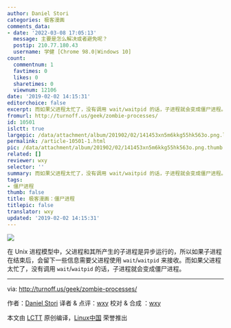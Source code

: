 ```yaml
---
author: Daniel Stori
categories: 极客漫画
comments_data:
- date: '2022-03-08 17:05:13'
  message: 主要是怎么解决或者避免呢？
  postip: 210.77.180.43
  username: 学健 [Chrome 98.0|Windows 10]
count:
  commentnum: 1
  favtimes: 0
  likes: 0
  sharetimes: 0
  viewnum: 12106
date: '2019-02-02 14:15:31'
editorchoice: false
excerpt: 而如果父进程太忙了，没有调用 wait/waitpid 的话，子进程就会变成僵尸进程。
fromurl: http://turnoff.us/geek/zombie-processes/
id: 10501
islctt: true
largepic: /data/attachment/album/201902/02/141453xn5m6kkg55hk563o.png.large.jpg
permalink: /article-10501-1.html
pic: /data/attachment/album/201902/02/141453xn5m6kkg55hk563o.png.thumb.jpg
related: []
reviewer: wxy
selector: ''
summary: 而如果父进程太忙了，没有调用 wait/waitpid 的话，子进程就会变成僵尸进程。
tags:
- 僵尸进程
thumb: false
title: 极客漫画：僵尸进程
titlepic: false
translator: wxy
updated: '2019-02-02 14:15:31'
---
```


![](/data/attachment/album/201902/02/141453xn5m6kkg55hk563o.png)


在 Unix 进程模型中，父进程和其所产生的子进程是异步运行的，所以如果子进程在结束后，会留下一些信息需要父进程使用 `wait`/`waitpid` 来接收。而如果父进程太忙了，没有调用 `wait`/`waitpid` 的话，子进程就会变成僵尸进程。




---


via: <http://turnoff.us/geek/zombie-processes/>


作者：[Daniel Stori](http://turnoff.us/about/) 译者 & 点评：[wxy](https://github.com/wxy) 校对 & 合成 ：[wxy](https://github.com/wxy)


本文由 [LCTT](https://github.com/LCTT/TranslateProject) 原创编译，[Linux中国](https://linux.cn/) 荣誉推出